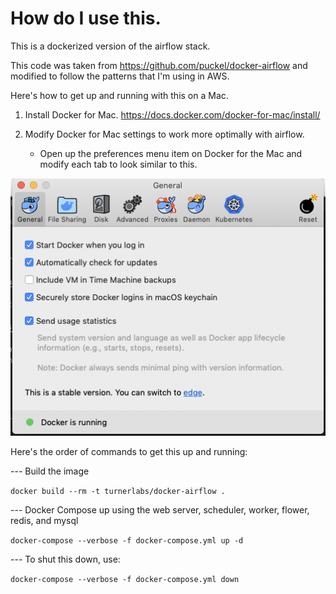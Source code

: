 # How do I use this.

This is a dockerized version of the airflow stack.

This code was taken from <https://github.com/puckel/docker-airflow> and modified to follow the patterns that I'm using in AWS.

Here's how to get up and running with this on a Mac.

1. Install Docker for Mac. https://docs.docker.com/docker-for-mac/install/

2. Modify Docker for Mac settings to work more optimally with airflow.
    * Open up the preferences menu item on Docker for the Mac and modify each tab to look similar to this.

![](images/docker1.png?raw=true)

Here's the order of commands to get this up and running:

--- Build the image

`docker build --rm -t turnerlabs/docker-airflow .`

--- Docker Compose up using the web server, scheduler, worker, flower, redis, and mysql

`docker-compose --verbose -f docker-compose.yml up -d`

--- To shut this down, use:

`docker-compose --verbose -f docker-compose.yml down`